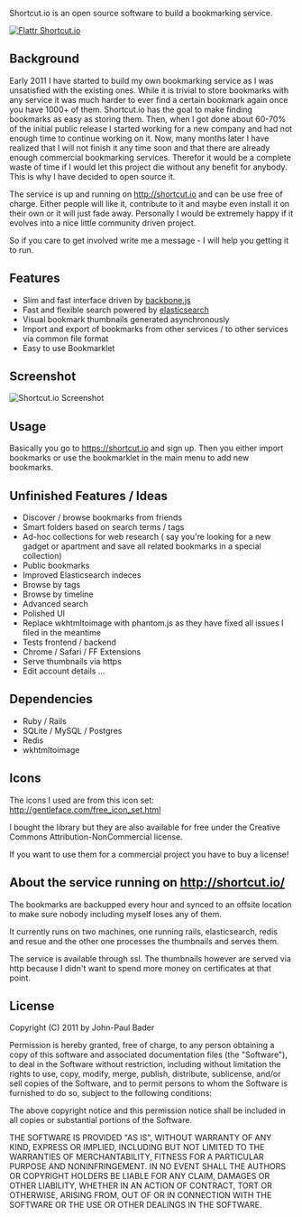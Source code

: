 Shortcut.io is an open source software to build a bookmarking service.

[![Flattr Shortcut.io](http://api.flattr.com/button/flattr-badge-large.png)](http://flattr.com/thing/438691/Shortcut-io-Bookmarking)

## Background

Early 2011 I have started to build my own bookmarking service as I was unsatisfied
with the existing ones. While it is trivial to store bookmarks with any service
it was much harder to ever find a certain bookmark again once you have 1000+ of
them. Shortcut.io has the goal to make finding bookmarks as easy as storing them.
Then, when I got done about 60-70% of the initial public release I started working
for a new company and had not enough time to continue working on it. Now, many
months later I have realized that I will not finish it any time soon and that
there are already enough commercial bookmarking services. Therefor it would be
a complete waste of time if I would let this project die without any benefit for
anybody. This is why I have decided to open source it.

The service is up and running on http://shortcut.io and can be use free of charge.
Either people will like it, contribute to it and maybe even install it on their
own or it will just fade away. Personally I would be extremely happy if it evolves
into a nice little community driven project.

So if you care to get involved write me a message - I will help you getting it
to run.

## Features

* Slim and fast interface driven by [backbone.js](http://documentcloud.github.com/backbone/)
* Fast and flexible search powered by [elasticsearch](http://www.elasticsearch.org/)
* Visual bookmark thumbnails generated asynchronously
* Import and export of bookmarks from other services / to other services via common file format
* Easy to use Bookmarklet

## Screenshot

![Shortcut.io Screenshot](http://smyck.org/shortcutio.jpg)

## Usage

Basically you go to https://shortcut.io and sign up. Then you either import bookmarks or use the bookmarklet in the main menu to add new bookmarks.

## Unfinished Features / Ideas

* Discover / browse bookmarks from friends
* Smart folders based on search terms / tags
* Ad-hoc collections for web research ( say you're looking for a new gadget or apartment and save all related bookmarks in a special collection)
* Public bookmarks
* Improved Elasticsearch indeces
* Browse by tags
* Browse by timeline
* Advanced search
* Polished UI
* Replace wkhtmltoimage with phantom.js as they have fixed all issues I filed in the meantime
* Tests frontend / backend
* Chrome / Safari / FF Extensions
* Serve thumbnails via https
* Edit account details
…

## Dependencies

* Ruby / Rails
* SQLite / MySQL / Postgres
* Redis
* wkhtmltoimage

## Icons
The icons I used are from this icon set: http://gentleface.com/free_icon_set.html

I bought the library but they are also available for free under the
Creative Commons Attribution-NonCommercial license.

If you want to use them for a commercial project you have to buy a license!

## About the service running on http://shortcut.io/

The bookmarks are backupped every hour and synced to an offsite
location to make sure nobody including myself loses any of them.

It currently runs on two machines, one running rails, elasticsearch, redis and
resue and the other one processes the thumbnails and serves them.

The service is available through ssl. The thumbnails however are served via http
because I didn't want to spend more money on certificates at that point.

## License

Copyright (C) 2011 by John-Paul Bader

Permission is hereby granted, free of charge, to any person obtaining a copy
of this software and associated documentation files (the "Software"), to deal
in the Software without restriction, including without limitation the rights
to use, copy, modify, merge, publish, distribute, sublicense, and/or sell
copies of the Software, and to permit persons to whom the Software is
furnished to do so, subject to the following conditions:

The above copyright notice and this permission notice shall be included in
all copies or substantial portions of the Software.

THE SOFTWARE IS PROVIDED "AS IS", WITHOUT WARRANTY OF ANY KIND, EXPRESS OR
IMPLIED, INCLUDING BUT NOT LIMITED TO THE WARRANTIES OF MERCHANTABILITY,
FITNESS FOR A PARTICULAR PURPOSE AND NONINFRINGEMENT. IN NO EVENT SHALL THE
AUTHORS OR COPYRIGHT HOLDERS BE LIABLE FOR ANY CLAIM, DAMAGES OR OTHER
LIABILITY, WHETHER IN AN ACTION OF CONTRACT, TORT OR OTHERWISE, ARISING FROM,
OUT OF OR IN CONNECTION WITH THE SOFTWARE OR THE USE OR OTHER DEALINGS IN
THE SOFTWARE.